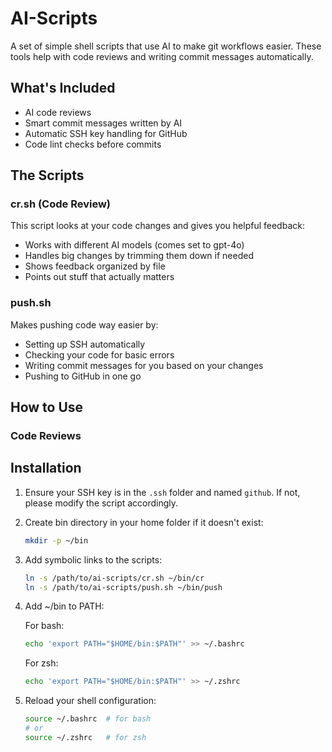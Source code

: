 # AI-Scripts

A set of simple shell scripts that use AI to make git workflows easier. These tools help with code reviews and writing commit messages automatically.

## What's Included

- AI code reviews
- Smart commit messages written by AI
- Automatic SSH key handling for GitHub
- Code lint checks before commits

## The Scripts

### cr.sh (Code Review)
This script looks at your code changes and gives you helpful feedback:
- Works with different AI models (comes set to gpt-4o)
- Handles big changes by trimming them down if needed
- Shows feedback organized by file
- Points out stuff that actually matters

### push.sh
Makes pushing code way easier by:
- Setting up SSH automatically
- Checking your code for basic errors
- Writing commit messages for you based on your changes
- Pushing to GitHub in one go

## How to Use

### Code Reviews

## Installation

1. Ensure your SSH key is in the `.ssh` folder and named `github`. If not, please modify the script accordingly.

2. Create bin directory in your home folder if it doesn't exist:
   ```bash
   mkdir -p ~/bin
   ```

3. Add symbolic links to the scripts:
   ```bash
   ln -s /path/to/ai-scripts/cr.sh ~/bin/cr
   ln -s /path/to/ai-scripts/push.sh ~/bin/push
   ```

4. Add ~/bin to PATH:

   For bash:
   ```bash
   echo 'export PATH="$HOME/bin:$PATH"' >> ~/.bashrc
   ```

   For zsh:
   ```bash
   echo 'export PATH="$HOME/bin:$PATH"' >> ~/.zshrc
   ```

5. Reload your shell configuration:
   ```bash
   source ~/.bashrc  # for bash
   # or
   source ~/.zshrc   # for zsh
   ```

